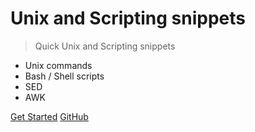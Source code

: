 # Unix and Scripting snippets

> Quick Unix and Scripting snippets

- Unix commands
- Bash / Shell scripts
- SED
- AWK

[Get Started](?id=table-of-contents)
[GitHub](https://github.com/hemanth22/lessonslearnt)